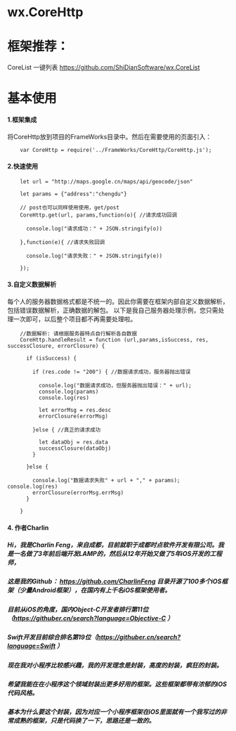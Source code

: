 # wx.CoreHttp

框架推荐：
============
CoreList 一键列表 https://github.com/ShiDianSoftware/wx.CoreList 

基本使用 
=============

#### 1.框架集成
将CoreHttp放到项目的FrameWorks目录中。然后在需要使用的页面引入：

        var CoreHttp = require('../FrameWorks/CoreHttp/CoreHttp.js');


#### 2.快速使用


        let url = "http://maps.google.cn/maps/api/geocode/json"

        let params = {"address":"chengdu"}

        // post也可以同样使用使用，get/post
        CoreHttp.get(url, params,function(o){ //请求成功回调

          console.log("请求成功：" + JSON.stringify(o))

        },function(e){ //请求失败回调

          console.log("请求失败：" + JSON.stringify(e))

        });

#### 3.自定义数据解析
每个人的服务器数据格式都是不统一的。因此你需要在框架内部自定义数据解析，包括错误数据解析，正确数据的解包。
以下是我自己服务器处理示例，您只需处理一次即可，以后整个项目都不再需要处理啦。

        //数据解析: 请根据服务器特点自行解析各自数据
        CoreHttp.handleResult = function (url,params,isSuccess, res, successClosure, errorClosure) {

          if (isSuccess) {

            if (res.code != "200") { //数据请求成功，服务器抛出错误

              console.log("数据请求成功，但服务器抛出错误：" + url);
              console.log(params)
              console.log(res)

              let errorMsg = res.desc
              errorClosure(errorMsg)

            }else { //真正的请求成功

              let dataObj = res.data
              successClosure(dataObj)
            } 

          }else {

            console.log("数据请求失败" + url + "," + params); console.log(res)
            errorClosure(errorMsg.errMsg)
          }

        }


#### 4. 作者Charlin
##### Hi，我是Charlin Feng，来自成都，目前就职于成都时点软件开发有限公司。我是一名做了3年前后端开发LAMP的，然后从12年开始又做了5年iOS开发的工程师，

##### 这是我的Github： https://github.com/CharlinFeng 目录开源了100多个iOS框架（少量Android框架），在国内有上千名iOS框架使用者。


##### 目前从iOS的角度，国内Object-C开发者排行第11位（https://githuber.cn/search?language=Objective-C ）

##### Swift开发目前综合排名第19位（https://githuber.cn/search?language=Swift ）


##### 现在我对小程序比较感兴趣，我的开发理念是封装，高度的封装，疯狂的封装。

##### 希望我能在在小程序这个领域封装出更多好用的框架。这些框架都带有浓郁的iOS代码风格。

##### 基本为什么要这个封装，因为对应一个小程序框架在iOS里面就有一个我写过的非常成熟的框架，只是代码换了一下，思路还是一致的。

